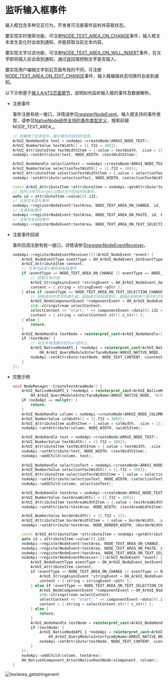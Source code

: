 # 监听输入框事件
<!--Kit: ArkUI-->
<!--Subsystem: ArkUI-->
<!--Owner: @kangshihui-->
<!--SE: @pssea-->
<!--TSE: @jiaoaozihao-->

输入框包含多种交互行为，开发者可注册事件监听并获取状态。

要实现实时搜索功能，可注册[NODE_TEXT_AREA_ON_CHANGE](../../application-dev/reference/apis-arkui/capi-native-node-h.md#arkui_nodeeventtype)事件，输入框文本发生变化时会收到通知，并能获取当前文本内容。

要实现文字过滤功能，可注册[NODE_TEXT_AREA_ON_WILL_INSERT](../../application-dev/reference/apis-arkui/capi-native-node-h.md#arkui_nodeeventtype)事件，在文字即将插入前会收到通知，通过返回值控制文字是否插入。

要实现用户编辑文字前后页面布局的不同，可注册[NODE_TEXT_AREA_ON_EDIT_CHANGE](../../application-dev/reference/apis-arkui/capi-native-node-h.md#arkui_nodeeventtype)事件，输入框编辑状态切换时会收到通知。

以下示例基于[接入ArkTS页面章节](../ui/ndk-access-the-arkts-page.md)，说明如何监听输入框的事件及数据解析。

- 注册事件
    
    事件注册有统一接口，详情请参见[registerNodeEvent](../../application-dev/reference/apis-arkui/capi-arkui-nativemodule-arkui-nativenodeapi-1.md#registernodeevent)。输入框支持的事件类型，请参见[NativeNode组件支持的事件类型定义](../../application-dev/reference/apis-arkui/capi-native-node-h.md#arkui_nodeeventtype)，搜索前缀NODE_TEXT_AREA_。

    ```c++
    // 创建两个文本组件，展示事件内收到的信息。
    ArkUI_NodeHandle text = nodeApi->createNode(ARKUI_NODE_TEXT);
    ArkUI_NumberValue textWidth[] = {{.f32 = 300}};
    ArkUI_AttributeItem textWidthItem = {.value = textWidth, .size = 1};
    nodeApi->setAttribute(text, NODE_WIDTH, &textWidthItem);
    
    ArkUI_NodeHandle selectionText = nodeApi->createNode(ARKUI_NODE_TEXT);
    ArkUI_NumberValue selectionTextWidth[] = {{.f32 = 300}};
    ArkUI_AttributeItem selectionTextWidthItem = {.value = selectionTextWidth, .size = 1};
    nodeApi->setAttribute(selectionText, NODE_WIDTH, &selectionTextWidthItem);

    const ArkUI_AttributeItem *attributeItem = nodeApi->getAttribute(textArea, NODE_UNIQUE_ID);
    // 组件id作为targetid来区分不同组件的事件。
    auto id = attributeItem->value[0].i32;
    // 注册文本变化事件
    nodeApi->registerNodeEvent(textArea, NODE_TEXT_AREA_ON_CHANGE, id, text);
    // 注册粘贴事件
    nodeApi->registerNodeEvent(textArea, NODE_TEXT_AREA_ON_PASTE, id, text);
    // 注册文本选择事件
    nodeApi->registerNodeEvent(textArea, NODE_TEXT_AREA_ON_TEXT_SELECTION_CHANGE, id, selectionText);
    ```

- 注册事件回调

    事件回调注册有统一接口，详情请参见[registerNodeEventReceiver](../../application-dev/reference/apis-arkui/capi-arkui-nativemodule-arkui-nativenodeapi-1.md#registernodeeventreceiver)。

    ```c++
    nodeApi->registerNodeEventReceiver([](ArkUI_NodeEvent *event) {
        ArkUI_NodeEventType eventType = OH_ArkUI_NodeEvent_GetEventType(event);
        ArkUI_AttributeItem content;
        // 文本内容变化事件和粘贴事件
        if (eventType == NODE_TEXT_AREA_ON_CHANGE || eventType == NODE_TEXT_AREA_ON_PASTE) {
            // 获取文本内容
            ArkUI_StringAsyncEvent *stringEvent = OH_ArkUI_NodeEvent_GetStringAsyncEvent(event);
            content = {.string = stringEvent->pStr };
        } else if (eventType == NODE_TEXT_AREA_ON_TEXT_SELECTION_CHANGE) {
            // 获取选中的文字的索引值，起始索引和结束索引，根据此获取用户选中的文字
            ArkUI_NodeComponentEvent *componentEvent = OH_ArkUI_NodeEvent_GetNodeComponentEvent(event);
            std::stringstream selectContent;
            selectContent << "start: " << componentEvent->data[0].i32 << " , end: " << componentEvent->data[1].i32;
            content = {.string = selectContent.str().c_str() };
        } else {
            return;
        }
        ArkUI_NodeHandle textNode = reinterpret_cast<ArkUI_NodeHandle>(OH_ArkUI_NodeEvent_GetUserData(event));
        if (textNode) {
            // 将文本信息展示在Text组件上。
            ArkUI_NativeNodeAPI_1 *nodeApi = reinterpret_cast<ArkUI_NativeNodeAPI_1 *>(
                OH_ArkUI_QueryModuleInterfaceByName(ARKUI_NATIVE_NODE, "ArkUI_NativeNodeAPI_1"));
            nodeApi->setAttribute(textNode, NODE_TEXT_CONTENT, &content);
        }
    });
    ```
- 完整示例
    ```c++
    void NodeManager::CreateTextAreaNode() {
        ArkUI_NativeNodeAPI_1 *nodeApi = reinterpret_cast<ArkUI_NativeNodeAPI_1 *>(
            OH_ArkUI_QueryModuleInterfaceByName(ARKUI_NATIVE_NODE, "ArkUI_NativeNodeAPI_1"));
        if (nodeApi == nullptr) {
            return;
        }
        ArkUI_NodeHandle column = nodeApi->createNode(ARKUI_NODE_COLUMN);
        ArkUI_NumberValue colWidth[] = {{.f32 = 300}};
        ArkUI_AttributeItem widthItem = {.value = colWidth, .size = 1};
        nodeApi->setAttribute(column, NODE_WIDTH, &widthItem);

        ArkUI_NodeHandle text = nodeApi->createNode(ARKUI_NODE_TEXT);
        ArkUI_NumberValue textWidth[] = {{.f32 = 300}};
        ArkUI_AttributeItem textWidthItem = {.value = textWidth, .size = 1};
        nodeApi->setAttribute(text, NODE_WIDTH, &textWidthItem);
        nodeApi->addChild(column, text);
        
        ArkUI_NodeHandle selectionText = nodeApi->createNode(ARKUI_NODE_TEXT);
        ArkUI_NumberValue selectionTextWidth[] = {{.f32 = 300}};
        ArkUI_AttributeItem selectionTextWidthItem = {.value = selectionTextWidth, .size = 1};
        nodeApi->setAttribute(selectionText, NODE_WIDTH, &selectionTextWidthItem);
        nodeApi->addChild(column, selectionText);

        ArkUI_NodeHandle textArea = nodeApi->createNode(ARKUI_NODE_TEXT_AREA);
        ArkUI_NumberValue textAreaWidth[] = {{.f32 = 300}};
        ArkUI_AttributeItem textAreaWidthItem = {.value = textAreaWidth, .size = 1};
        nodeApi->setAttribute(textArea, NODE_WIDTH, &textAreaWidthItem);

        ArkUI_NumberValue borderWidth[] = {{.f32 = 1}};
        ArkUI_AttributeItem borderWidthItem = {.value = borderWidth, .size = 1};
        nodeApi->setAttribute(textArea, NODE_BORDER_WIDTH, &borderWidthItem);

        const ArkUI_AttributeItem *attributeItem = nodeApi->getAttribute(textArea, NODE_UNIQUE_ID);
        auto id = attributeItem->value[0].i32;
        nodeApi->registerNodeEvent(textArea, NODE_TEXT_AREA_ON_CHANGE, id, text);
        nodeApi->registerNodeEvent(textArea, NODE_TEXT_AREA_ON_PASTE, id, text);
        nodeApi->registerNodeEvent(textArea, NODE_TEXT_AREA_ON_TEXT_SELECTION_CHANGE, id, selectionText);
        nodeApi->registerNodeEventReceiver([](ArkUI_NodeEvent *event) {
            ArkUI_NodeEventType eventType = OH_ArkUI_NodeEvent_GetEventType(event);
            ArkUI_AttributeItem content;
            if (eventType == NODE_TEXT_AREA_ON_CHANGE || eventType == NODE_TEXT_AREA_ON_PASTE) {
                ArkUI_StringAsyncEvent *stringEvent = OH_ArkUI_NodeEvent_GetStringAsyncEvent(event);
                content = {.string = stringEvent->pStr };
            } else if (eventType == NODE_TEXT_AREA_ON_TEXT_SELECTION_CHANGE) {
                ArkUI_NodeComponentEvent *componentEvent = OH_ArkUI_NodeEvent_GetNodeComponentEvent(event);
                std::stringstream selectContent;
                selectContent << "start: " << componentEvent->data[0].i32 << " , end: " << componentEvent->data[1].i32;
                content = {.string = selectContent.str().c_str() };
            } else {
                return;
            }
            ArkUI_NodeHandle textNode = reinterpret_cast<ArkUI_NodeHandle>(OH_ArkUI_NodeEvent_GetUserData(event));
            if (textNode) {
                ArkUI_NativeNodeAPI_1 *nodeApi = reinterpret_cast<ArkUI_NativeNodeAPI_1 *>(
                    OH_ArkUI_QueryModuleInterfaceByName(ARKUI_NATIVE_NODE, "ArkUI_NativeNodeAPI_1"));
                nodeApi->setAttribute(textNode, NODE_TEXT_CONTENT, &content);
            }
        });
        nodeApi->addChild(column, textArea);
        OH_NativeXComponent_AttachNativeRootNode(xComponent, column);
    }
    ```

![textarea_getstringevent](figures/textarea_getstringevent.gif)